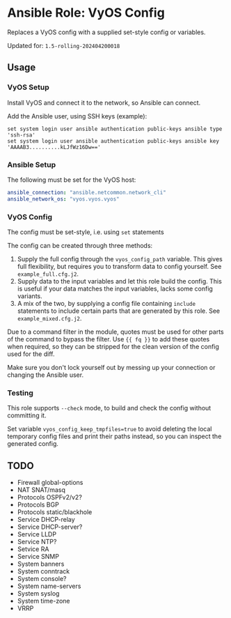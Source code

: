 # Ansible Role: VyOS Config

Replaces a VyOS config with a supplied set-style config or variables.

Updated for: `1.5-rolling-202404200018`

## Usage

### VyOS Setup

Install VyOS and connect it to the network, so Ansible can connect.

Add the Ansible user, using SSH keys (example):

```
set system login user ansible authentication public-keys ansible type 'ssh-rsa'
set system login user ansible authentication public-keys ansible key 'AAAAB3..........kLJfWz16Dw=='
```

### Ansible Setup

The following must be set for the VyOS host:

```yml
ansible_connection: "ansible.netcommon.network_cli"
ansible_network_os: "vyos.vyos.vyos"
```

### VyOS Config

The config must be set-style, i.e. using `set` statements

The config can be created through three methods:

1. Supply the full config through the `vyos_config_path` variable. This gives full flexibility, but requires you to transform data to config yourself. See `example_full.cfg.j2`.
1. Supply data to the input variables and let this role build the config. This is useful if your data matches the input variables, lacks some config variants.
1. A mix of the two, by supplying a config file containing `include` statements to include certain parts that are generated by this role. See `example_mixed.cfg.j2`.

Due to a command filter in the module, quotes must be used for other parts of the command to bypass the filter. Use `{{ fq }}` to add these quotes when required, so they can be stripped for the clean version of the config used for the diff.

Make sure you don't lock yourself out by messing up your connection or changing the Ansible user.

### Testing

This role supports `--check` mode, to build and check the config without committing it.

Set variable `vyos_config_keep_tmpfiles=true` to avoid deleting the local temporary config files and print their paths instead, so you can inspect the generated config.

## TODO

- Firewall global-options
- NAT SNAT/masq
- Protocols OSPFv2/v2?
- Protocols BGP
- Protocols static/blackhole
- Service DHCP-relay
- Service DHCP-server?
- Service LLDP
- Service NTP?
- Setvice RA
- Service SNMP
- System banners
- System conntrack
- System console?
- System name-servers
- System syslog
- System time-zone
- VRRP

